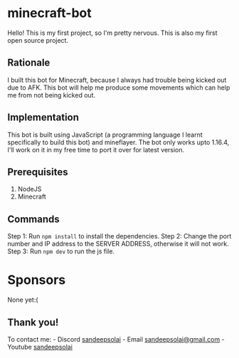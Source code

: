 # minecraft-bot
Hello! This is my first project, so I'm pretty nervous. This is also my first open source project.

## Rationale
I built this bot for Minecraft, because I always had trouble being kicked out due to AFK. This bot will help me produce some movements which can help me from not being kicked out.

## Implementation
This bot is built using JavaScript (a programming language I learnt specifically to build this bot) and mineflayer.
The bot only works upto 1.16.4, I'll work on it in my free time to port it over for latest version.

## Prerequisites 
1. NodeJS
2. Minecraft

## Commands
Step 1: Run `npm install` to install the dependencies.
Step 2: Change the port number and IP address to the SERVER ADDRESS, otherwise it will not work.
Step 3: Run `npm dev` to run the js file.


# Sponsors
None yet:(



## Thank you!
  
To contact me:
    - Discord [sandeepsolai](https://discord.com)
    - Email [sandeepsolai@gmail.com](sandeepsolai@gmail.com)
    - Youtube [sandeepsolai](https://youtube.com)
